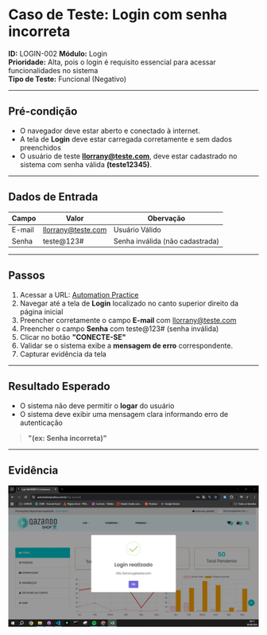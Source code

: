 # Caso de Teste: Login com senha incorreta
**ID:** LOGIN-002 
**Módulo:** Login  
**Prioridade:** Alta, pois o login é requisito essencial para acessar funcionalidades no sistema  
**Tipo de Teste:** Funcional (Negativo)  

---

## Pré-condição
- O navegador deve estar aberto e conectado à internet.    
- A tela de **Login** deve estar carregada corretamente e sem dados preenchidos  
- O usuário de teste **llorrany@teste.com**, deve estar cadastrado no sistema com senha válida **(teste12345)**.

---

## Dados de Entrada
| Campo  | Valor           | Obervação |
|--------|-----------------|-----------|
| E-mail | llorrany@teste.com | Usuário Válido |
| Senha  | teste@123#      | Senha inválida (não cadastrada)

---

## Passos
1. Acessar a URL: [Automation Practice](https://www.automationpratice.com.br/)  
2. Navegar até a tela de **Login** localizado no canto superior direito da página inicial 
3. Preencher corretamente o campo **E-mail** com llorrany@teste.com 
4. Preencher o campo **Senha** com teste@123# (senha inválida)  
5. Clicar no botão **"CONECTE-SE"**  
6. Validar se o sistema exibe a **mensagem de erro** correspondente.
7. Capturar evidência da tela

---

## Resultado Esperado
- O sistema não deve permitir o **logar** do usuário    
- O sistema deve exibir uma mensagem clara informando erro de autenticação 
> **"(ex: Senha incorreta)"**  
 

---

## Evidência
![Erro-Login realizado](/3_Evidências/2_Login/LOGIN-002_Evidencia_Senha_Incorreta.JPG)
